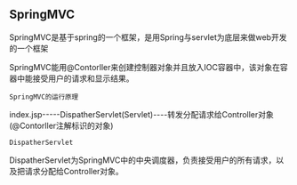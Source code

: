 ## SpringMVC
SpringMVC是基于spring的一个框架，是用Spring与servlet为底层来做web开发的一个框架

SpringMVC能用@Contorller来创建控制器对象并且放入IOC容器中，该对象在容器中能接受用户的请求和显示结果。

`SpringMVC的运行原理`

index.jsp-----DispatherServlet(Servlet)----转发分配请求给Controller对象(@Contorller注解标识的对象)

`DispatherServlet`

DispatherServlet为SpringMVC中的中央调度器，负责接受用户的所有请求，以及把请求分配给Controller对象。